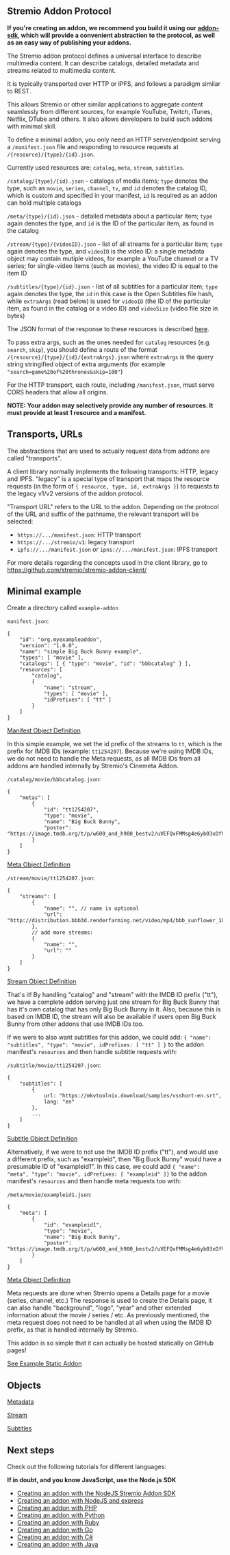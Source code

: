
## Stremio Addon Protocol

**If you're creating an addon, we recommend you build it using our [addon-sdk](https://github.com/Stremio/stremio-addon-sdk), which will provide a convenient abstraction to the protocol, as well as an easy way of publishing your addons.**

The Stremio addon protocol defines a universal interface to describe multimedia content. It can describe catalogs, detailed metadata and streams related to multimedia content.

It is typically transported over HTTP or IPFS, and follows a paradigm similar to REST.

This allows Stremio or other similar applications to aggregate content seamlessly from different sources, for example YouTube, Twitch, iTunes, Netflix, DTube and others. It also allows developers to build such addons with minimal skill.

To define a minimal addon, you only need an HTTP server/endpoint serving a `/manifest.json` file and responding to resource requests at `/{resource}/{type}/{id}.json`.

Currently used resources are: `catalog`, `meta`, `stream`, `subtitles`.

`/catalog/{type}/{id}.json` - catalogs of media items; `type` denotes the type, such as `movie`, `series`, `channel`, `tv`, and `id` denotes the catalog ID, which is custom and specified in your manifest, `id` is required as an addon can hold multiple catalogs

`/meta/{type}/{id}.json` - detailed metadata about a particular item; `type` again denotes the type, and `id` is the ID of the particular item, as found in the catalog

`/stream/{type}/{videoID}.json` - list of all streams for a particular item; `type` again denotes the type, and `videoID` is the video ID: a single metadata object may contain mutiple videos, for example a YouTube channel or a TV series; for single-video items (such as movies), the video ID is equal to the item ID

`/subtitles/{type}/{id}.json` - list of all subtitles for a particular item; `type` again denotes the type, the `id` in this case is the Open Subtitles file hash, while `extraArgs` (read below) is used for `videoID` (the ID of the particular item, as found in the catalog or a video ID) and `videoSize` (video file size in bytes)

The JSON format of the response to these resources is described [here](./api/responses/).

To pass extra args, such as the ones needed for `catalog` resources (e.g. `search`, `skip`), you should define a route of the format `/{resource}/{type}/{id}/{extraArgs}.json` where `extraArgs` is the query string stringified object of extra arguments (for example `"search=game%20of%20thrones&skip=100"`)

For the HTTP transport, each route, including `/manifest.json`, must serve CORS headers that allow all origins.

**NOTE: Your addon may selectively provide any number of resources. It must provide at least 1 resource and a manifest.**

## Transports, URLs

The abstractions that are used to actually request data from addons are called "transports".

A client library normally implements the following transports: HTTP, legacy and IPFS. "legacy" is a special type of transport that maps the resource requests (in the form of `{ resource, type, id, extraArgs }`) to requests to the legacy v1/v2 versions of the addon protocol.

"Transport URL" refers to the URL to the addon. Depending on the protocol of the URL and suffix of the pathname, the relevant transport will be selected:

* `https://.../manifest.json`: HTTP transport
* `https://.../stremio/v1`: legacy transport
* `ipfs://.../manifest.json` or `ipns://.../manifest.json`: IPFS transport

For more details regarding the concepts used in the client library, go to https://github.com/stremio/stremio-addon-client/

## Minimal example

Create a directory called `example-addon`


`manifest.json`:

```
{
    "id": "org.myexampleaddon",
    "version": "1.0.0",
    "name": "simple Big Buck Bunny example",
    "types": [ "movie" ],
    "catalogs": [ { "type": "movie", "id": "bbbcatalog" } ],
    "resources": [
        "catalog",
        {
            "name": "stream",
            "types": [ "movie" ],
            "idPrefixes": [ "tt" ]
        }
    ]
}
```

[Manifest Object Definition](./api/responses/manifest.md)

In this simple example, we set the id prefix of the streams to `tt`, which is the prefix for IMDB IDs (example: `tt1254207`).
Because we're using IMDB IDs, we do not need to handle the Meta requests, as all IMDB IDs from all addons are handled
internally by Stremio's Cinemeta Addon.


`/catalog/movie/bbbcatalog.json`:

```
{
    "metas": [
        {
            "id": "tt1254207",
            "type": "movie",
            "name": "Big Buck Bunny",
            "poster": "https://image.tmdb.org/t/p/w600_and_h900_bestv2/uVEFQvFMMsg4e6yb03xOfVsDz4o.jpg"
        }
    ]
}
```

[Meta Object Definition](./api/responses/meta.md)


`/stream/movie/tt1254207.json`:

```
{
    "streams": [
        {
            "name": "", // name is optional
            "url": "http://distribution.bbb3d.renderfarming.net/video/mp4/bbb_sunflower_1080p_30fps_normal.mp4"
        },
        // add more streams:
        {
            "name": "",
            "url": ""
        }
    ]
}
```

[Stream Object Definition](./api/responses/stream.md)

That's it! By handling "catalog" and "stream" with the IMDB ID prefix ("tt"), we have a complete addon serving just one stream
for Big Buck Bunny that has it's own catalog that has only Big Buck Bunny in it. Also, because this is based on IMDB ID, the
stream will also be available if users open Big Buck Bunny from other addons that use IMDB IDs too.


If we were to also want subtitles for this addon, we could add: `{ "name": "subtitles", "type": "movie", idPrefixes: [ "tt" ] }`
to the addon manifest's `resources` and then handle subtitle requests with:

`/subtitle/movie/tt1254207.json`:

```
{
    "subtitles": [
        {
            url: "https://mkvtoolnix.download/samples/vsshort-en.srt",
            lang: "en"
        },
        ...
    ]
}
```

[Subtitle Object Definition](./api/responses/subtitles.md)


Alternatively, if we were to not use the IMDB ID prefix ("tt"), and would use a different prefix, such as "exampleid", then "Big Buck
Bunny" would have a presumable ID of "exampleid1". In this case, we could add `{ "name": "meta", "type": "movie", idPrefixes: [ "exampleid" ]}`
to the addon manifest's `resources` and then handle meta requests too with:


`/meta/movie/exampleid1.json`:

```
{
    "meta": [
        {
            "id": "exampleid1",
            "type": "movie",
            "name": "Big Buck Bunny",
            "poster": "https://image.tmdb.org/t/p/w600_and_h900_bestv2/uVEFQvFMMsg4e6yb03xOfVsDz4o.jpg"
        }
    ]
}
```

[Meta Object Definition](./api/responses/meta.md)

Meta requests are done when Stremio opens a Details page for a movie (series, channel, etc.) The response is used to create the Details page, it can also handle "background", "logo", "year" and other extended information about the movie / series / etc. As previously mentioned, the meta request does not need to be handled at all when using the IMDB
ID prefix, as that is handled internally by Stremio.


This addon is so simple that it can actually be hosted statically on GitHub pages!

[See Example Static Addon](https://github.com/Stremio/stremio-static-addon-example)


## Objects

[Metadata](./api/responses/meta.md)

[Stream](./api/responses/stream.md)

[Subtitles](./api/responses/subtitles.md)


## Next steps

Check out the following tutorials for different languages:

**If in doubt, and you know JavaScript, use the Node.js SDK**

* [Creating an addon with the NodeJS Stremio Addon SDK](https://github.com/Stremio/addon-helloworld)
* [Creating an addon with NodeJS and express](https://github.com/Stremio/addon-helloworld-express)
* [Creating an addon with PHP](https://github.com/Stremio/stremio-php-addon-example)
* [Creating an addon with Python](https://github.com/stremio/addon-helloworld-python)
* [Creating an addon with Ruby](https://github.com/stremio/addon-helloworld-ruby)
* [Creating an addon with Go](https://github.com/stremio/addon-helloworld-go)
* [Creating an addon with C#](https://github.com/stremio/addon-helloworld-csharp)
* [Creating an addon with Java](https://github.com/stremio/addon-helloworld-java)

